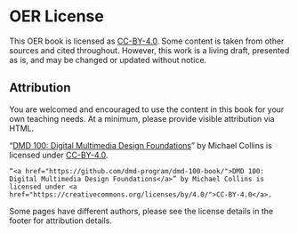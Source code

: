 # OER License

This OER book is licensed as [CC-BY-4.0](https://creativecommons.org/licenses/by/4.0/). Some content is taken from other sources and cited throughout. However, this work is a living draft, presented as is, and may be changed or updated without notice.

## Attribution

You are welcomed and encouraged to use the content in this book for your own teaching needs.  At a minimum, please provide visible attribution via HTML.

“[DMD 100: Digital Multimedia Design Foundations](https://www.gitbook.com/book/dmd-program/dmd-100-fa18/details)” by Michael Collins is licensed under [CC-BY-4.0](https://creativecommons.org/licenses/by/4.0/).

`“<a href="https://github.com/dmd-program/dmd-100-book/">DMD 100: Digital Multimedia Design Foundations</a>” by Michael Collins is licensed under <a href="https://creativecommons.org/licenses/by/4.0/">CC-BY-4.0</a>.`

Some pages have different authors, please see the license details in the footer for attribution details.

